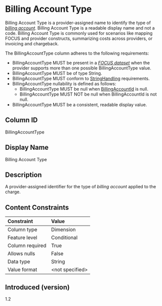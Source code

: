 # Billing Account Type

Billing Account Type is a provider-assigned name to identify the type of [*billing account*](#glossary:billing-account). Billing Account Type is a readable display name and not a code. Billing Account Type is commonly used for scenarios like mapping FOCUS and provider constructs, summarizing costs across providers, or invoicing and chargeback.

The BillingAccountType column adheres to the following requirements:

* BillingAccountType MUST be present in a [*FOCUS dataset*](#glossary:FOCUS-dataset) when the provider supports more than one possible BillingAccountType value.
* BillingAccountType MUST be of type String.
* BillingAccountType MUST conform to [StringHandling](#stringhandling) requirements.
* BillingAccountType nullability is defined as follows:
  * BillingAccountType MUST be null when [BillingAccountId](#billingaccountid) is null.
  * BillingAccountType MUST NOT be null when BillingAccountId is not null.
* BillingAccountType MUST be a consistent, readable display value.

## Column ID

BillingAccountType

## Display Name

Billing Account Type

## Description

A provider-assigned identifier for the type of *billing account* applied to the charge.

## Content Constraints

| Constraint      | Value            |
| :-------------- | :--------------- |
| Column type     | Dimension        |
| Feature level   | Conditional      |
| Column required | True             |
| Allows nulls    | False            |
| Data type       | String           |
| Value format    | \<not specified> |

## Introduced (version)

1.2
